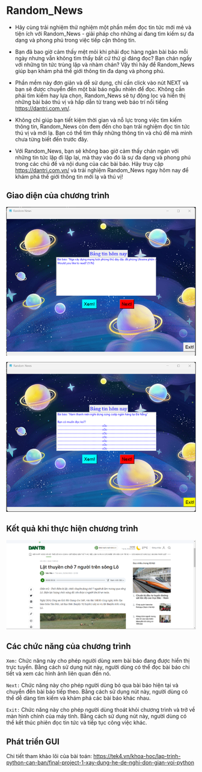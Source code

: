 # Random_News
- Hãy cùng trải nghiệm thử nghiệm một phần mềm đọc tin tức mới mẻ và tiện ích với Random_News - giải pháp cho những ai đang tìm kiếm sự đa dạng và phong phú trong việc tiếp cận thông tin.

- Bạn đã bao giờ cảm thấy mệt mỏi khi phải đọc hàng ngàn bài báo mỗi ngày nhưng vẫn không tìm thấy bất cứ thứ gì đáng đọc? Bạn chán ngấy với những tin tức trùng lặp và nhàm chán? Vậy thì hãy để Random_News giúp bạn khám phá thế giới thông tin đa dạng và phong phú.

- Phần mềm này đơn giản và dễ sử dụng, chỉ cần click vào nút NEXT và bạn sẽ được chuyển đến một bài báo ngẫu nhiên để đọc. Không cần phải tìm kiếm hay lựa chọn, Random_News sẽ tự động lọc và hiển thị những bài báo thú vị và hấp dẫn từ trang web báo trí nổi tiếng https://dantri.com.vn/.

- Không chỉ giúp bạn tiết kiệm thời gian và nỗ lực trong việc tìm kiếm thông tin, Random_News còn đem đến cho bạn trải nghiệm đọc tin tức thú vị và mới lạ. Bạn có thể tìm thấy những thông tin và chủ đề mà mình chưa từng biết đến trước đây.

- Với Random_News, bạn sẽ không bao giờ cảm thấy chán ngán với những tin tức lặp đi lặp lại, mà thay vào đó là sự đa dạng và phong phú trong các chủ đề và nội dung của các bài báo. Hãy truy cập https://dantri.com.vn/ và trải nghiệm Random_News ngay hôm nay để khám phá thế giới thông tin mới lạ và thú vị!
## Giao diện của chương trình
![1](https://github.com/huyvu15/Random_News/blob/main/photo_random_news.png)

![2](https://github.com/huyvu15/Random_News/blob/main/photo_ran_news.png)
## Kết quả khi thực hiện chương trình
![kết quả](https://github.com/huyvu15/Random_News/blob/main/results.png)
## Các chức năng của chương trình
`Xem:` Chức năng này cho phép người dùng xem bài báo đang được hiển thị trực tuyến. Bằng cách sử dụng nút này, người dùng có thể đọc bài báo chi tiết và xem các hình ảnh liên quan đến nó.

`Next:` Chức năng này cho phép người dùng bỏ qua bài báo hiện tại và chuyển đến bài báo tiếp theo. Bằng cách sử dụng nút này, người dùng có thể dễ dàng tìm kiếm và khám phá các bài báo khác nhau.

`Exit:` Chức năng này cho phép người dùng thoát khỏi chương trình và trở về màn hình chính của máy tính. Bằng cách sử dụng nút này, người dùng có thể kết thúc phiên đọc tin tức và tiếp tục công việc khác.

## Phát triển GUI
Chi tiết tham khảo lõi của bài toán: https://tek4.vn/khoa-hoc/lap-trinh-python-can-ban/final-project-1-xay-dung-he-de-nghi-don-gian-voi-python
